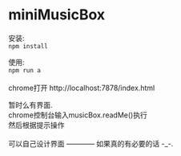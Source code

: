 # miniMusicBox

安装: <br>
`npm install`

使用: <br>
`npm run a`
<br>
<br>
chrome打开 http://localhost:7878/index.html

暂时么有界面.<br>
chrome控制台输入musicBox.readMe()执行<br>
然后根据提示操作
<br>
<br>
可以自己设计界面 ———— 如果真的有必要的话 -_-.
